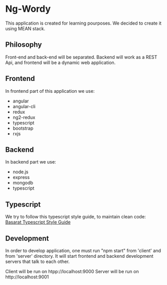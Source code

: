 # Ng-Wordy

This application is created for learning pourposes. We decided to create it using MEAN stack.

## Philosophy
Front-end and back-end will be separated. Backend will work as a REST Api, and frontend will be a dynamic web application.

## Frontend
In frontend part of this application we use:
- angular
- angular-cli
- redux
- ng2-redux
- typescript
- bootstrap
- rxjs

## Backend
In backend part we use:
- node.js
- express
- mongodb
- typescript

## Typescript
We try to follow this typescript style guide, to maintain clean code:<br>
[Basarat Typescript Style Guide](https://basarat.gitbooks.io/typescript/docs/styleguide/styleguide.html)

## Development
In order to develop application, one must run "npm start" from 'client' and from 'server' directory.
It will start frontend and backend development servers that talk to each other.

Client will be run on htpp://localhost:9000
Server will be run on http://localhost:9001